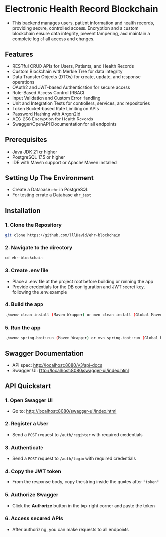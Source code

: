 # Electronic Health Record Blockchain
- This backend manages users, patient information and health records, providing secure, controlled access. Encryption and a custom blockchain ensure data integrity, prevent tampering, and maintain a complete log of all access and changes.

## Features
- RESTful CRUD APIs for Users, Patients, and Health Records
- Custom Blockchain with Merkle Tree for data integrity
- Data Transfer Objects (DTOs) for create, update, and response operations
- OAuth2 and JWT-based Authentication for secure access
- Role-Based Access Control (RBAC)
- Input Validation and Custom Error Handling
- Unit and Integration Tests for controllers, services, and repositories
- Token Bucket-based Rate Limiting on APIs
- Password Hashing with Argon2id
- AES-256 Encryption for Health Records
- Swagger/OpenAPI Documentation for all endpoints

## Prerequisites
- Java JDK 21 or higher
- PostgreSQL 17.5 or higher
- IDE with Maven support or Apache Maven installed

## Setting Up The Environment
- Create a Database `ehr` in PostgreSQL
- For testing create a Database `ehr_test`

## Installation

### 1. Clone the Repository
```bash
git clone https://github.com/lllDavid/ehr-blockchain
```

### 2. Navigate to the directory
```text
cd ehr-blockchain
```

### 3. Create .env file
- Place a .env file at the project root before building or running the app
- Provide credentials for the DB configuration and JWT secret key, following the .env.example

### 4. Build the app
```bash
./mvnw clean install (Maven Wrapper) or mvn clean install (Global Maven)
```

### 5. Run the app
```bash
./mvnw spring-boot:run (Maven Wrapper) or mvn spring-boot:run (Global Maven)
```

## Swagger Documentation
- API spec: [http://localhost:8080/v3/api-docs](http://localhost:8080/v3/api-docs)
- Swagger UI: [http://localhost:8080/swagger-ui/index.html](http://localhost:8080/swagger-ui/index.html)

## API Quickstart

### 1. Open Swagger UI
- Go to: [http://localhost:8080/swagger-ui/index.html](http://localhost:8080/swagger-ui/index.html)

### 2. Register a User
- Send a `POST` request to `/auth/register` with required credentials

### 3. Authenticate
- Send a `POST` request to `/auth/login` with required credentials

### 4. Copy the JWT token
- From the response body, copy the string inside the quotes after `"token"`

### 5. Authorize Swagger
- Click the **Authorize** button in the top-right corner and paste the token

### 6. Access secured APIs
- After authorizing, you can make requests to all endpoints